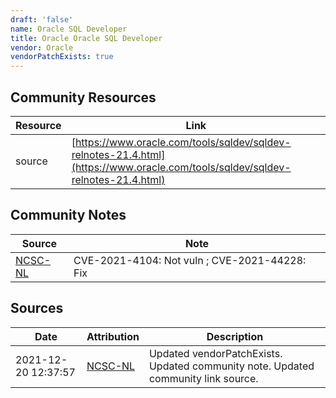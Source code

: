 ```yaml
---
draft: 'false'
name: Oracle SQL Developer
title: Oracle Oracle SQL Developer
vendor: Oracle
vendorPatchExists: true
---
```



## Community Resources
| Resource | Link |
| --- | --- |
| source | [https://www.oracle.com/tools/sqldev/sqldev-relnotes-21.4.html](https://www.oracle.com/tools/sqldev/sqldev-relnotes-21.4.html) |

## Community Notes
| Source | Note |
| --- | --- |
| [NCSC-NL](https://github.com/NCSC-NL/log4shell/blob/main/software/README.md) | CVE-2021-4104: Not vuln ; CVE-2021-44228: Fix </ul> |

## Sources
| Date | Attribution | Description |
| --- | --- | --- |
| 2021-12-20 12:37:57 | [NCSC-NL](https://github.com/NCSC-NL/log4shell/blob/main/software/README.md) | Updated vendorPatchExists. Updated community note. Updated community link source.  |
